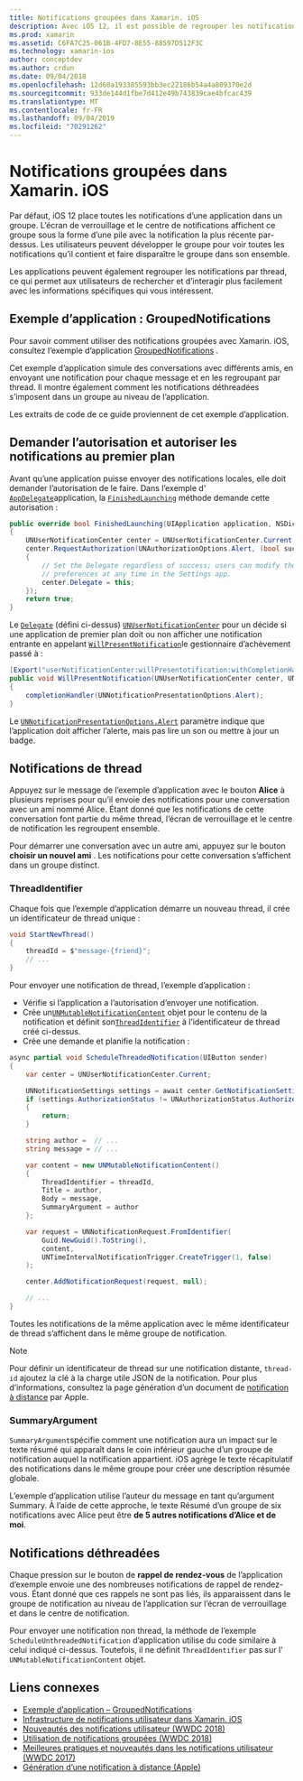 ```yaml
---
title: Notifications groupées dans Xamarin. iOS
description: Avec iOS 12, il est possible de regrouper les notifications dans le centre de notifications ou l’écran de verrouillage par application ou par thread. Ce document explique comment envoyer des notifications de thread et non thread avec Xamarin. iOS.
ms.prod: xamarin
ms.assetid: C6FA7C25-061B-4FD7-8E55-88597D512F3C
ms.technology: xamarin-ios
author: conceptdev
ms.author: crdun
ms.date: 09/04/2018
ms.openlocfilehash: 12d60a193385593bb3ec22186b54a4a809370e2d
ms.sourcegitcommit: 933de144d1fbe7d412e49b743839cae4bfcac439
ms.translationtype: MT
ms.contentlocale: fr-FR
ms.lasthandoff: 09/04/2019
ms.locfileid: "70291262"
---
```

# <a name="grouped-notifications-in-xamarinios"></a>Notifications groupées dans Xamarin. iOS

Par défaut, iOS 12 place toutes les notifications d’une application dans un groupe. L’écran de verrouillage et le centre de notifications affichent ce groupe sous la forme d’une pile avec la notification la plus récente par-dessus. Les utilisateurs peuvent développer le groupe pour voir toutes les notifications qu’il contient et faire disparaître le groupe dans son ensemble.

Les applications peuvent également regrouper les notifications par thread, ce qui permet aux utilisateurs de rechercher et d’interagir plus facilement avec les informations spécifiques qui vous intéressent.

## <a name="sample-app-groupednotifications"></a>Exemple d’application : GroupedNotifications

Pour savoir comment utiliser des notifications groupées avec Xamarin. iOS, consultez l’exemple d’application [GroupedNotifications](https://docs.microsoft.com/samples/xamarin/ios-samples/ios12-groupednotifications) .

Cet exemple d’application simule des conversations avec différents amis, en envoyant une notification pour chaque message et en les regroupant par thread. Il montre également comment les notifications déthreadées s’imposent dans un groupe au niveau de l’application.

Les extraits de code de ce guide proviennent de cet exemple d’application.

## <a name="request-authorization-and-allow-foreground-notifications"></a>Demander l’autorisation et autoriser les notifications au premier plan

Avant qu’une application puisse envoyer des notifications locales, elle doit demander l’autorisation de le faire. Dans l’exemple d' [`AppDelegate`](xref:UIKit.UIApplicationDelegate)application, la [`FinishedLaunching`](xref:UIKit.UIApplicationDelegate.FinishedLaunching(UIKit.UIApplication,Foundation.NSDictionary)) méthode demande cette autorisation :

```csharp
public override bool FinishedLaunching(UIApplication application, NSDictionary launchOptions)
{
    UNUserNotificationCenter center = UNUserNotificationCenter.Current;
    center.RequestAuthorization(UNAuthorizationOptions.Alert, (bool success, NSError error) =>
    {
        // Set the Delegate regardless of success; users can modify their notification
        // preferences at any time in the Settings app.
        center.Delegate = this;
    });
    return true;
}
```

Le [`Delegate`](xref:UserNotifications.UNUserNotificationCenter.Delegate) (défini ci-dessus) [`UNUserNotificationCenter`](xref:UserNotifications.UNUserNotificationCenter) pour un décide si une application de premier plan doit ou non afficher une notification entrante en appelant [`WillPresentNotification`](xref:UserNotifications.UNUserNotificationCenterDelegate_Extensions.WillPresentNotification(UserNotifications.IUNUserNotificationCenterDelegate,UserNotifications.UNUserNotificationCenter,UserNotifications.UNNotification,System.Action{UserNotifications.UNNotificationPresentationOptions}))le gestionnaire d’achèvement passé à :

```csharp
[Export("userNotificationCenter:willPresentotification:withCompletionHandler:")]
public void WillPresentNotification(UNUserNotificationCenter center, UNNotification notification, System.Action<UNNotificationPresentationOptions> completionHandler)
{
    completionHandler(UNNotificationPresentationOptions.Alert);
}
```

Le [`UNNotificationPresentationOptions.Alert`](xref:UserNotifications.UNNotificationPresentationOptions) paramètre indique que l’application doit afficher l’alerte, mais pas lire un son ou mettre à jour un badge.

## <a name="threaded-notifications"></a>Notifications de thread

Appuyez sur le message de l’exemple d’application avec le bouton **Alice** à plusieurs reprises pour qu’il envoie des notifications pour une conversation avec un ami nommé Alice.
Étant donné que les notifications de cette conversation font partie du même thread, l’écran de verrouillage et le centre de notification les regroupent ensemble.

Pour démarrer une conversation avec un autre ami, appuyez sur le bouton **choisir un nouvel ami** . Les notifications pour cette conversation s’affichent dans un groupe distinct.

### <a name="threadidentifier"></a>ThreadIdentifier

Chaque fois que l’exemple d’application démarre un nouveau thread, il crée un identificateur de thread unique :

```csharp
void StartNewThread()
{
    threadId = $"message-{friend}";
    // ...
}
```

Pour envoyer une notification de thread, l’exemple d’application :

- Vérifie si l’application a l’autorisation d’envoyer une notification.
- Crée un[`UNMutableNotificationContent`](xref:UserNotifications.UNMutableNotificationContent)
objet pour le contenu de la notification et définit son[`ThreadIdentifier`](xref:UserNotifications.UNMutableNotificationContent.ThreadIdentifier)
à l’identificateur de thread créé ci-dessus.
- Crée une demande et planifie la notification :

```csharp
async partial void ScheduleThreadedNotification(UIButton sender)
{
    var center = UNUserNotificationCenter.Current;

    UNNotificationSettings settings = await center.GetNotificationSettingsAsync();
    if (settings.AuthorizationStatus != UNAuthorizationStatus.Authorized)
    {
        return;
    }

    string author =  // ...
    string message = // ...

    var content = new UNMutableNotificationContent()
    {
        ThreadIdentifier = threadId,
        Title = author,
        Body = message,
        SummaryArgument = author
    };

    var request = UNNotificationRequest.FromIdentifier(
        Guid.NewGuid().ToString(),
        content,
        UNTimeIntervalNotificationTrigger.CreateTrigger(1, false)
    );

    center.AddNotificationRequest(request, null);

    // ...
}
```

Toutes les notifications de la même application avec le même identificateur de thread s’affichent dans le même groupe de notification.

> [!NOTE]
> Pour définir un identificateur de thread sur une notification distante, `thread-id` ajoutez la clé à la charge utile JSON de la notification. Pour plus d’informations, consultez la page génération d’un document de [notification à distance](https://developer.apple.com/documentation/usernotifications/setting_up_a_remote_notification_server/generating_a_remote_notification) par Apple.

### <a name="summaryargument"></a>SummaryArgument

`SummaryArgument`spécifie comment une notification aura un impact sur le texte résumé qui apparaît dans le coin inférieur gauche d’un groupe de notification auquel la notification appartient. iOS agrège le texte récapitulatif des notifications dans le même groupe pour créer une description résumée globale.

L’exemple d’application utilise l’auteur du message en tant qu’argument Summary. À l’aide de cette approche, le texte Résumé d’un groupe de six notifications avec Alice peut être **de 5 autres notifications d’Alice et de moi**.

## <a name="unthreaded-notifications"></a>Notifications déthreadées

Chaque pression sur le bouton de **rappel de rendez-vous** de l’application d’exemple envoie une des nombreuses notifications de rappel de rendez-vous. Étant donné que ces rappels ne sont pas liés, ils apparaissent dans le groupe de notification au niveau de l’application sur l’écran de verrouillage et dans le centre de notification.

Pour envoyer une notification non thread, la méthode de l’exemple `ScheduleUnthreadedNotification` d’application utilise du code similaire à celui indiqué ci-dessus.
Toutefois, il ne définit `ThreadIdentifier` pas sur l' `UNMutableNotificationContent` objet.

## <a name="related-links"></a>Liens connexes

- [Exemple d’application – GroupedNotifications](https://docs.microsoft.com/samples/xamarin/ios-samples/ios12-groupednotifications)
- [Infrastructure de notifications utilisateur dans Xamarin. iOS](~/ios/platform/user-notifications/index.md)
- [Nouveautés des notifications utilisateur (WWDC 2018)](https://developer.apple.com/videos/play/wwdc2018/710/)
- [Utilisation de notifications groupées (WWDC 2018)](https://developer.apple.com/videos/play/wwdc2018/711/)
- [Meilleures pratiques et nouveautés dans les notifications utilisateur (WWDC 2017)](https://developer.apple.com/videos/play/wwdc2017/708/)
- [Génération d’une notification à distance (Apple)](https://developer.apple.com/documentation/usernotifications/setting_up_a_remote_notification_server/generating_a_remote_notification)
